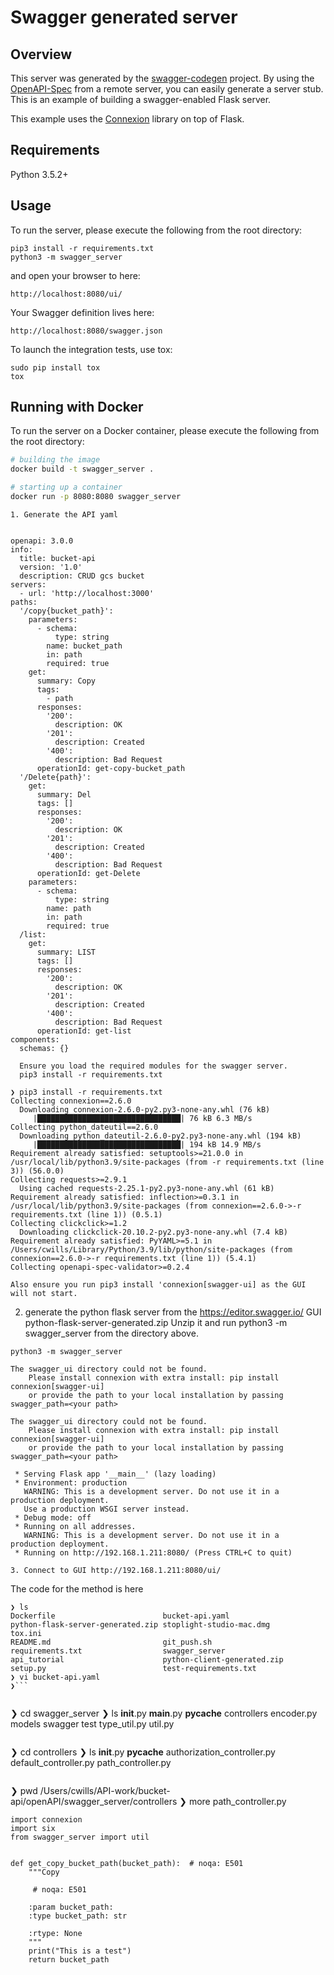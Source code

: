 # Swagger generated server

## Overview
This server was generated by the [swagger-codegen](https://github.com/swagger-api/swagger-codegen) project. By using the
[OpenAPI-Spec](https://github.com/swagger-api/swagger-core/wiki) from a remote server, you can easily generate a server stub.  This
is an example of building a swagger-enabled Flask server.

This example uses the [Connexion](https://github.com/zalando/connexion) library on top of Flask.

## Requirements
Python 3.5.2+

## Usage
To run the server, please execute the following from the root directory:

```
pip3 install -r requirements.txt
python3 -m swagger_server
```

and open your browser to here:

```
http://localhost:8080/ui/
```

Your Swagger definition lives here:

```
http://localhost:8080/swagger.json
```

To launch the integration tests, use tox:
```
sudo pip install tox
tox
```

## Running with Docker

To run the server on a Docker container, please execute the following from the root directory:

```bash
# building the image
docker build -t swagger_server .

# starting up a container
docker run -p 8080:8080 swagger_server


```
```
1. Generate the API yaml 


openapi: 3.0.0
info:
  title: bucket-api
  version: '1.0'
  description: CRUD gcs bucket
servers:
  - url: 'http://localhost:3000'
paths:
  '/copy{bucket_path}':
    parameters:
      - schema:
          type: string
        name: bucket_path
        in: path
        required: true
    get:
      summary: Copy
      tags:
        - path
      responses:
        '200':
          description: OK
        '201':
          description: Created
        '400':
          description: Bad Request
      operationId: get-copy-bucket_path
  '/Delete{path}':
    get:
      summary: Del
      tags: []
      responses:
        '200':
          description: OK
        '201':
          description: Created
        '400':
          description: Bad Request
      operationId: get-Delete
    parameters:
      - schema:
          type: string
        name: path
        in: path
        required: true
  /list:
    get:
      summary: LIST
      tags: []
      responses:
        '200':
          description: OK
        '201':
          description: Created
        '400':
          description: Bad Request
      operationId: get-list
components:
  schemas: {}

```
```
  Ensure you load the required modules for the swagger server.
  pip3 install -r requirements.txt
```

```
❯ pip3 install -r requirements.txt
Collecting connexion==2.6.0
  Downloading connexion-2.6.0-py2.py3-none-any.whl (76 kB)
     |████████████████████████████████| 76 kB 6.3 MB/s
Collecting python_dateutil==2.6.0
  Downloading python_dateutil-2.6.0-py2.py3-none-any.whl (194 kB)
     |████████████████████████████████| 194 kB 14.9 MB/s
Requirement already satisfied: setuptools>=21.0.0 in /usr/local/lib/python3.9/site-packages (from -r requirements.txt (line 3)) (56.0.0)
Collecting requests>=2.9.1
  Using cached requests-2.25.1-py2.py3-none-any.whl (61 kB)
Requirement already satisfied: inflection>=0.3.1 in /usr/local/lib/python3.9/site-packages (from connexion==2.6.0->-r requirements.txt (line 1)) (0.5.1)
Collecting clickclick>=1.2
  Downloading clickclick-20.10.2-py2.py3-none-any.whl (7.4 kB)
Requirement already satisfied: PyYAML>=5.1 in /Users/cwills/Library/Python/3.9/lib/python/site-packages (from connexion==2.6.0->-r requirements.txt (line 1)) (5.4.1)
Collecting openapi-spec-validator>=0.2.4

Also ensure you run pip3 install 'connexion[swagger-ui] as the GUI will not start.
```

2.  generate the python flask server from the https://editor.swagger.io/ GUI  python-flask-server-generated.zip
   Unzip it and run python3 -m swagger_server from the directory above.
   
```
python3 -m swagger_server
```
```
The swagger_ui directory could not be found.
    Please install connexion with extra install: pip install connexion[swagger-ui]
    or provide the path to your local installation by passing swagger_path=<your path>

The swagger_ui directory could not be found.
    Please install connexion with extra install: pip install connexion[swagger-ui]
    or provide the path to your local installation by passing swagger_path=<your path>

 * Serving Flask app '__main__' (lazy loading)
 * Environment: production
   WARNING: This is a development server. Do not use it in a production deployment.
   Use a production WSGI server instead.
 * Debug mode: off
 * Running on all addresses.
   WARNING: This is a development server. Do not use it in a production deployment.
 * Running on http://192.168.1.211:8080/ (Press CTRL+C to quit)
```
```
3. Connect to GUI http://192.168.1.211:8080/ui/
```

   

The code for the method is here
```
❯ ls
Dockerfile                        bucket-api.yaml                   python-flask-server-generated.zip stoplight-studio-mac.dmg          tox.ini
README.md                         git_push.sh                       requirements.txt                  swagger_server
api_tutorial                      python-client-generated.zip       setup.py                          test-requirements.txt
❯ vi bucket-api.yaml
❯```
 
```
❯ cd swagger_server
❯ ls
__init__.py  __main__.py  __pycache__  controllers  encoder.py   models       swagger      test         type_util.py util.py
```
```
❯ cd controllers
❯ ls
__init__.py                 __pycache__                 authorization_controller.py default_controller.py       path_controller.py
```
```  
❯ pwd
/Users/cwills/API-work/bucket-api/openAPI/swagger_server/controllers
❯ more path_controller.py

```
import connexion
import six
from swagger_server import util


def get_copy_bucket_path(bucket_path):  # noqa: E501
    """Copy

     # noqa: E501

    :param bucket_path:
    :type bucket_path: str

    :rtype: None
    """
    print("This is a test")
    return bucket_path

```

